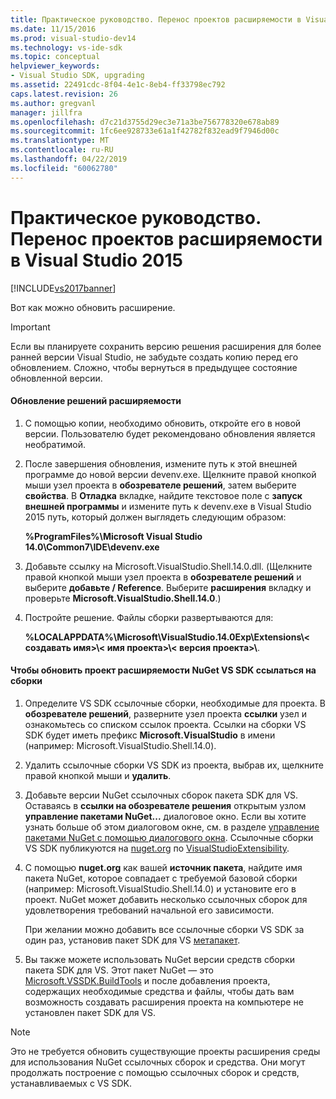 ```yaml
---
title: Практическое руководство. Перенос проектов расширяемости в Visual Studio 2015 | Документация Майкрософт
ms.date: 11/15/2016
ms.prod: visual-studio-dev14
ms.technology: vs-ide-sdk
ms.topic: conceptual
helpviewer_keywords:
- Visual Studio SDK, upgrading
ms.assetid: 22491cdc-8f04-4e1c-8eb4-ff33798ec792
caps.latest.revision: 26
ms.author: gregvanl
manager: jillfra
ms.openlocfilehash: d7c21d3755d29ec3e71a3be756778320e678ab89
ms.sourcegitcommit: 1fc6ee928733e61a1f42782f832ead9f7946d00c
ms.translationtype: MT
ms.contentlocale: ru-RU
ms.lasthandoff: 04/22/2019
ms.locfileid: "60062780"
---
```

# <a name="how-to-migrate-extensibility-projects-to-visual-studio-2015"></a>Практическое руководство. Перенос проектов расширяемости в Visual Studio 2015
[!INCLUDE[vs2017banner](../includes/vs2017banner.md)]

Вот как можно обновить расширение.  
  
> [!IMPORTANT]
>  Если вы планируете сохранить версию решения расширения для более ранней версии Visual Studio, не забудьте создать копию перед его обновлением. Сложно, чтобы вернуться в предыдущее состояние обновленной версии.  
  
#### <a name="to-upgrade-an-extensibility-solution"></a>Обновление решений расширяемости  
  
1. С помощью копии, необходимо обновить, откройте его в новой версии. Пользователю будет рекомендовано обновления является необратимой.  
  
2. После завершения обновления, измените путь к этой внешней программе до новой версии devenv.exe. Щелкните правой кнопкой мыши узел проекта в **обозревателе решений**, затем выберите **свойства**. В **Отладка** вкладке, найдите текстовое поле с **запуск внешней программы** и измените путь к devenv.exe в Visual Studio 2015 путь, который должен выглядеть следующим образом:  
  
     **%ProgramFiles%\Microsoft Visual Studio 14.0\Common7\IDE\devenv.exe**  
  
3. Добавьте ссылку на Microsoft.VisualStudio.Shell.14.0.dll. (Щелкните правой кнопкой мыши узел проекта в **обозревателе решений** и выберите **добавьте / Reference**. Выберите **расширения** вкладку и проверьте **Microsoft.VisualStudio.Shell.14.0**.)  
  
4. Постройте решение. Файлы сборки развертываются для:  
  
     **%LOCALAPPDATA%\Microsoft\VisualStudio.14.0Exp\Extensions\\< создавать имя\>\\< имя проекта\>\\< версия проекта\>\\**.  
  
#### <a name="to-update-an-extensibility-project-to-nuget-vs-sdk-reference-assemblies"></a>Чтобы обновить проект расширяемости NuGet VS SDK ссылаться на сборки  
  
1. Определите VS SDK ссылочные сборки, необходимые для проекта.  В **обозревателе решений**, разверните узел проекта **ссылки** узел и ознакомьтесь со списком ссылок проекта.  Ссылки на сборки VS SDK будет иметь префикс **Microsoft.VisualStudio** в имени (например: Microsoft.VisualStudio.Shell.14.0).  
  
2. Удалить ссылочные сборки VS SDK из проекта, выбрав их, щелкните правой кнопкой мыши и **удалить**.  
  
3. Добавьте версии NuGet ссылочных сборок пакета SDK для VS.  Оставаясь в **ссылки на обозревателе решения** открытым узлом **управление пакетами NuGet...** диалоговое окно.  Если вы хотите узнать больше об этом диалоговом окне, см. в разделе [управление пакетами NuGet с помощью диалогового окна](http://docs.nuget.org/Consume/Package-Manager-Dialog). Ссылочные сборки VS SDK публикуются на [nuget.org](http://www.nuget.org) по [VisualStudioExtensibility](http://www.nuget.org/profiles/VisualStudioExtensibility).  
  
4. С помощью **nuget.org** как вашей **источник пакета**, найдите имя пакета NuGet, которое совпадает с требуемой базовой сборки (например: Microsoft.VisualStudio.Shell.14.0) и установите его в проект.  NuGet может добавить несколько ссылочных сборок для удовлетворения требований начальной его зависимости.  
  
     При желании можно добавить все ссылочные сборки VS SDK за один раз, установив пакет SDK для VS [метапакет](http://www.nuget.org/packages/VSSDK_Reference_Assemblies).  
  
5. Вы также можете использовать NuGet версии средств сборки пакета SDK для VS. Этот пакет NuGet — это [Microsoft.VSSDK.BuildTools](http://www.nuget.org/packages/Microsoft.VSSDK.BuildTools) и после добавления проекта, содержащих необходимые средства и файлы, чтобы дать вам возможность создавать расширения проекта на компьютере не установлен пакет SDK для VS.  
  
> [!NOTE]
>  Это не требуется обновить существующие проекты расширения среды для использования NuGet ссылочных сборок и средства.  Они могут продолжать построение с помощью ссылочных сборок и средств, устанавливаемых с VS SDK.
